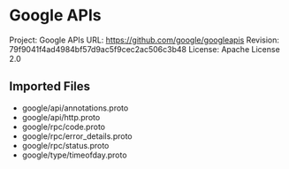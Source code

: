 Google APIs
============

Project: Google APIs
URL: https://github.com/google/googleapis
Revision: 79f9041f4ad4984bf57d9ac5f9cec2ac506c3b48
License: Apache License 2.0


Imported Files
---------------

- google/api/annotations.proto
- google/api/http.proto
- google/rpc/code.proto
- google/rpc/error_details.proto
- google/rpc/status.proto
- google/type/timeofday.proto
